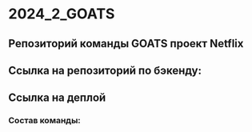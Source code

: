 # 2024_2_GOATS

## Репозиторий команды GOATS проект Netflix

## Ссылка на репозиторий по бэкенду:

## Ссылка на деплой

### Состав команды:
